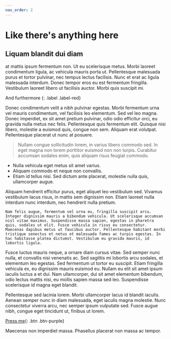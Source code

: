 ```yaml
---
nav_order: 2
---
```


# Like there's anything here



## Liquam blandit dui diam 

at mattis ipsum fermentum non. Ut eu scelerisque metus. Morbi laoreet condimentum ligula, ac vehicula mauris porta ut. Pellentesque malesuada purus et tortor pulvinar, nec tempus lectus facilisis. Nunc et erat ac ligula malesuada interdum. Donec tempor eros eu est fermentum fringilla. Vestibulum laoreet libero ut facilisis auctor. Morbi quis suscipit mi.

And furthermore
{: .label .label-red}

Donec condimentum velit a nibh pulvinar egestas. Morbi fermentum urna vel mauris condimentum, vel facilisis leo elementum. Sed vel leo magna. Donec imperdiet, ex sit amet pretium pulvinar, odio odio efficitur orci, eu gravida nulla metus nec felis. Pellentesque quis fermentum elit. Quisque nisi libero, molestie a euismod quis, congue non sem. Aliquam erat volutpat. Pellentesque placerat ut nunc at posuere. 

> Nullam congue sollicitudin lorem, in varius libero commodo sed. 
> In eget magna non lorem porttitor euismod non non turpis.
> Curabitur accumsan sodales enim, quis aliquam risus feugiat commodo.

* Nulla vehicula eget metus sit amet varius. 
* Aliquam commodo et neque non convallis. 
* Etiam id tellus nisi. Sed dictum ante placerat, molestie nulla quis, ullamcorper augue. 

Aliquam hendrerit efficitur purus, eget aliquet leo vestibulum sed. Vivamus vestibulum lacus risus, in mattis sem dignissim non. Etiam laoreet nulla interdum nunc interdum, nec hendrerit nulla pretium. 

	Nam felis augue, fermentum vel urna eu, fringilla suscipit arcu. Integer dignissim mauris a bibendum vehicula. Ut scelerisque accumsan nisl vitae maximus. Suspendisse massa sapien, egestas in pharetra quis, sodales ut elit. Fusce vehicula in risus eu consectetur. Maecenas dapibus metus ut faucibus auctor. Pellentesque habitant morbi tristique senectus et netus et malesuada fames ac turpis egestas. In hac habitasse platea dictumst. Vestibulum eu gravida mauris, id lobortis ligula.

Fusce luctus mauris neque, a ornare diam cursus vitae. Sed semper nunc nulla, et convallis nisi venenatis ac. Sed sagittis mi lobortis arcu sodales, et elementum leo egestas. Sed fermentum ut tortor eu suscipit. Etiam fringilla vehicula ex, eu dignissim mauris euismod eu. Nullam eu elit sit amet ipsum iaculis luctus a et dui. Nam ullamcorper, dui sit amet elementum bibendum, odio lectus mattis nisi, eu mollis sapien massa sed leo. Suspendisse scelerisque id magna eget blandit.

Pellentesque sed lacinia lorem. Morbi ullamcorper lacus id blandit iaculis. Aenean semper nunc in diam malesuada, eget iaculis magna molestie. Nunc consectetur viverra arcu, nec semper ipsum vulputate sed. Fusce augue nibh, congue eget tincidunt ut, finibus ut lorem.


[Press me](https://kashirigi.github.com){: .btn .btn-purple}


Maecenas non imperdiet massa. Phasellus placerat non massa ac tempor. 

